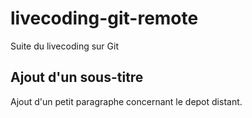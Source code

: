 # livecoding-git-remote

Suite du livecoding sur Git

## Ajout d'un sous-titre

Ajout d'un petit paragraphe concernant le depot distant.
